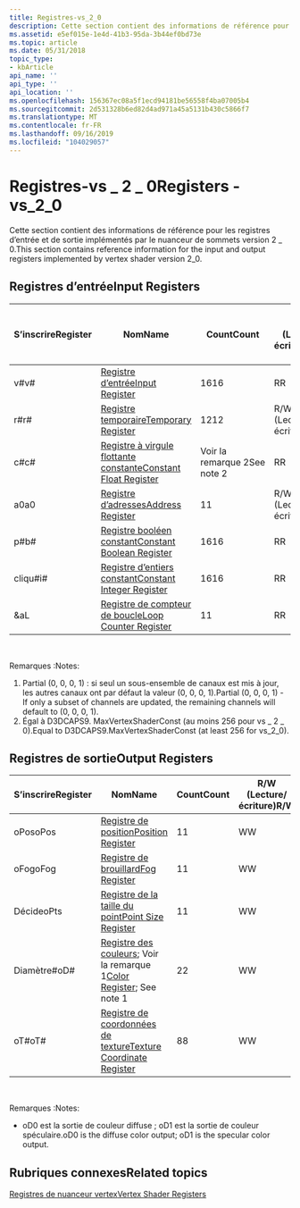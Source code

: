 ```yaml
---
title: Registres-vs_2_0
description: Cette section contient des informations de référence pour les registres d’entrée et de sortie implémentés par le nuanceur de sommets version 2 \_ 0.
ms.assetid: e5ef015e-1e4d-41b3-95da-3b44ef0bd73e
ms.topic: article
ms.date: 05/31/2018
topic_type:
- kbArticle
api_name: ''
api_type: ''
api_location: ''
ms.openlocfilehash: 156367ec08a5f1ecd94181be56558f4ba07005b4
ms.sourcegitcommit: 2d531328b6ed82d4ad971a45a5131b430c5866f7
ms.translationtype: MT
ms.contentlocale: fr-FR
ms.lasthandoff: 09/16/2019
ms.locfileid: "104029057"
---
```

# <a name="registers---vs_2_0"></a><span data-ttu-id="d571a-103">Registres-vs \_ 2 \_ 0</span><span class="sxs-lookup"><span data-stu-id="d571a-103">Registers - vs\_2\_0</span></span>

<span data-ttu-id="d571a-104">Cette section contient des informations de référence pour les registres d’entrée et de sortie implémentés par le nuanceur de sommets version 2 \_ 0.</span><span class="sxs-lookup"><span data-stu-id="d571a-104">This section contains reference information for the input and output registers implemented by vertex shader version 2\_0.</span></span>

## <a name="input-registers"></a><span data-ttu-id="d571a-105">Registres d’entrée</span><span class="sxs-lookup"><span data-stu-id="d571a-105">Input Registers</span></span>



| <span data-ttu-id="d571a-106">S’inscrire</span><span class="sxs-lookup"><span data-stu-id="d571a-106">Register</span></span> | <span data-ttu-id="d571a-107">Nom</span><span class="sxs-lookup"><span data-stu-id="d571a-107">Name</span></span>                                                                                      | <span data-ttu-id="d571a-108">Count</span><span class="sxs-lookup"><span data-stu-id="d571a-108">Count</span></span>      | <span data-ttu-id="d571a-109">R/W (Lecture/écriture)</span><span class="sxs-lookup"><span data-stu-id="d571a-109">R/W</span></span> | <span data-ttu-id="d571a-110">\# Ports de lecture</span><span class="sxs-lookup"><span data-stu-id="d571a-110">\# Read ports</span></span> | <span data-ttu-id="d571a-111">\# Lectures/inst</span><span class="sxs-lookup"><span data-stu-id="d571a-111">\# Reads / inst</span></span> | <span data-ttu-id="d571a-112">Dimension</span><span class="sxs-lookup"><span data-stu-id="d571a-112">Dimension</span></span> | <span data-ttu-id="d571a-113">RelAddr</span><span class="sxs-lookup"><span data-stu-id="d571a-113">RelAddr</span></span> | <span data-ttu-id="d571a-114">Valeurs par défaut</span><span class="sxs-lookup"><span data-stu-id="d571a-114">Defaults</span></span>     | <span data-ttu-id="d571a-115">DCL obligatoire</span><span class="sxs-lookup"><span data-stu-id="d571a-115">Requires DCL</span></span> |
|----------|-------------------------------------------------------------------------------------------|------------|-----|---------------|-----------------|-----------|---------|--------------|--------------|
| <span data-ttu-id="d571a-116">v\#</span><span class="sxs-lookup"><span data-stu-id="d571a-116">v\#</span></span>      | [<span data-ttu-id="d571a-117">Registre d’entrée</span><span class="sxs-lookup"><span data-stu-id="d571a-117">Input Register</span></span>](dx9-graphics-reference-asm-vs-registers-input.md)                       | <span data-ttu-id="d571a-118">16</span><span class="sxs-lookup"><span data-stu-id="d571a-118">16</span></span>         | <span data-ttu-id="d571a-119">R</span><span class="sxs-lookup"><span data-stu-id="d571a-119">R</span></span>   | <span data-ttu-id="d571a-120">1</span><span class="sxs-lookup"><span data-stu-id="d571a-120">1</span></span>             | <span data-ttu-id="d571a-121">Illimité</span><span class="sxs-lookup"><span data-stu-id="d571a-121">Unlimited</span></span>       | <span data-ttu-id="d571a-122">4</span><span class="sxs-lookup"><span data-stu-id="d571a-122">4</span></span>         | <span data-ttu-id="d571a-123">Non</span><span class="sxs-lookup"><span data-stu-id="d571a-123">No</span></span>      | <span data-ttu-id="d571a-124">Voir la remarque 1</span><span class="sxs-lookup"><span data-stu-id="d571a-124">See note 1</span></span>   | <span data-ttu-id="d571a-125">Oui</span><span class="sxs-lookup"><span data-stu-id="d571a-125">Yes</span></span>          |
| <span data-ttu-id="d571a-126">r\#</span><span class="sxs-lookup"><span data-stu-id="d571a-126">r\#</span></span>      | [<span data-ttu-id="d571a-127">Registre temporaire</span><span class="sxs-lookup"><span data-stu-id="d571a-127">Temporary Register</span></span>](dx9-graphics-reference-asm-vs-registers-temporary.md)               | <span data-ttu-id="d571a-128">12</span><span class="sxs-lookup"><span data-stu-id="d571a-128">12</span></span>         | <span data-ttu-id="d571a-129">R/W (Lecture/écriture)</span><span class="sxs-lookup"><span data-stu-id="d571a-129">R/W</span></span> | <span data-ttu-id="d571a-130">3</span><span class="sxs-lookup"><span data-stu-id="d571a-130">3</span></span>             | <span data-ttu-id="d571a-131">Illimité</span><span class="sxs-lookup"><span data-stu-id="d571a-131">Unlimited</span></span>       | <span data-ttu-id="d571a-132">4</span><span class="sxs-lookup"><span data-stu-id="d571a-132">4</span></span>         | <span data-ttu-id="d571a-133">Non</span><span class="sxs-lookup"><span data-stu-id="d571a-133">No</span></span>      | <span data-ttu-id="d571a-134">None</span><span class="sxs-lookup"><span data-stu-id="d571a-134">None</span></span>         | <span data-ttu-id="d571a-135">Non</span><span class="sxs-lookup"><span data-stu-id="d571a-135">No</span></span>           |
| <span data-ttu-id="d571a-136">c\#</span><span class="sxs-lookup"><span data-stu-id="d571a-136">c\#</span></span>      | [<span data-ttu-id="d571a-137">Registre à virgule flottante constante</span><span class="sxs-lookup"><span data-stu-id="d571a-137">Constant Float Register</span></span>](dx9-graphics-reference-asm-vs-registers-constant-float.md)     | <span data-ttu-id="d571a-138">Voir la remarque 2</span><span class="sxs-lookup"><span data-stu-id="d571a-138">See note 2</span></span> | <span data-ttu-id="d571a-139">R</span><span class="sxs-lookup"><span data-stu-id="d571a-139">R</span></span>   | <span data-ttu-id="d571a-140">1</span><span class="sxs-lookup"><span data-stu-id="d571a-140">1</span></span>             | <span data-ttu-id="d571a-141">2</span><span class="sxs-lookup"><span data-stu-id="d571a-141">2</span></span>               | <span data-ttu-id="d571a-142">4</span><span class="sxs-lookup"><span data-stu-id="d571a-142">4</span></span>         | <span data-ttu-id="d571a-143">a0/aL</span><span class="sxs-lookup"><span data-stu-id="d571a-143">a0 / aL</span></span> | <span data-ttu-id="d571a-144">(0, 0, 0, 0)</span><span class="sxs-lookup"><span data-stu-id="d571a-144">(0, 0, 0, 0)</span></span> | <span data-ttu-id="d571a-145">Non</span><span class="sxs-lookup"><span data-stu-id="d571a-145">No</span></span>           |
| <span data-ttu-id="d571a-146">a0</span><span class="sxs-lookup"><span data-stu-id="d571a-146">a0</span></span>       | [<span data-ttu-id="d571a-147">Registre d’adresses</span><span class="sxs-lookup"><span data-stu-id="d571a-147">Address Register</span></span>](dx9-graphics-reference-asm-vs-registers-address.md)                   | <span data-ttu-id="d571a-148">1</span><span class="sxs-lookup"><span data-stu-id="d571a-148">1</span></span>          | <span data-ttu-id="d571a-149">R/W (Lecture/écriture)</span><span class="sxs-lookup"><span data-stu-id="d571a-149">R/W</span></span> | <span data-ttu-id="d571a-150">1</span><span class="sxs-lookup"><span data-stu-id="d571a-150">1</span></span>             | <span data-ttu-id="d571a-151">2</span><span class="sxs-lookup"><span data-stu-id="d571a-151">2</span></span>               | <span data-ttu-id="d571a-152">4</span><span class="sxs-lookup"><span data-stu-id="d571a-152">4</span></span>         | <span data-ttu-id="d571a-153">Non</span><span class="sxs-lookup"><span data-stu-id="d571a-153">No</span></span>      | <span data-ttu-id="d571a-154">None</span><span class="sxs-lookup"><span data-stu-id="d571a-154">None</span></span>         | <span data-ttu-id="d571a-155">Non</span><span class="sxs-lookup"><span data-stu-id="d571a-155">No</span></span>           |
| <span data-ttu-id="d571a-156">p\#</span><span class="sxs-lookup"><span data-stu-id="d571a-156">b\#</span></span>      | [<span data-ttu-id="d571a-157">Registre booléen constant</span><span class="sxs-lookup"><span data-stu-id="d571a-157">Constant Boolean Register</span></span>](dx9-graphics-reference-asm-vs-registers-constant-boolean.md) | <span data-ttu-id="d571a-158">16</span><span class="sxs-lookup"><span data-stu-id="d571a-158">16</span></span>         | <span data-ttu-id="d571a-159">R</span><span class="sxs-lookup"><span data-stu-id="d571a-159">R</span></span>   | <span data-ttu-id="d571a-160">1</span><span class="sxs-lookup"><span data-stu-id="d571a-160">1</span></span>             | <span data-ttu-id="d571a-161">1</span><span class="sxs-lookup"><span data-stu-id="d571a-161">1</span></span>               | <span data-ttu-id="d571a-162">1</span><span class="sxs-lookup"><span data-stu-id="d571a-162">1</span></span>         | <span data-ttu-id="d571a-163">Non</span><span class="sxs-lookup"><span data-stu-id="d571a-163">No</span></span>      | <span data-ttu-id="d571a-164">FALSE</span><span class="sxs-lookup"><span data-stu-id="d571a-164">FALSE</span></span>        | <span data-ttu-id="d571a-165">Non</span><span class="sxs-lookup"><span data-stu-id="d571a-165">No</span></span>           |
| <span data-ttu-id="d571a-166">cliqu\#</span><span class="sxs-lookup"><span data-stu-id="d571a-166">i\#</span></span>      | [<span data-ttu-id="d571a-167">Registre d’entiers constant</span><span class="sxs-lookup"><span data-stu-id="d571a-167">Constant Integer Register</span></span>](dx9-graphics-reference-asm-vs-registers-constant-integer.md) | <span data-ttu-id="d571a-168">16</span><span class="sxs-lookup"><span data-stu-id="d571a-168">16</span></span>         | <span data-ttu-id="d571a-169">R</span><span class="sxs-lookup"><span data-stu-id="d571a-169">R</span></span>   | <span data-ttu-id="d571a-170">1</span><span class="sxs-lookup"><span data-stu-id="d571a-170">1</span></span>             | <span data-ttu-id="d571a-171">1</span><span class="sxs-lookup"><span data-stu-id="d571a-171">1</span></span>               | <span data-ttu-id="d571a-172">4</span><span class="sxs-lookup"><span data-stu-id="d571a-172">4</span></span>         | <span data-ttu-id="d571a-173">Non</span><span class="sxs-lookup"><span data-stu-id="d571a-173">No</span></span>      | <span data-ttu-id="d571a-174">(0, 0, 0, 0)</span><span class="sxs-lookup"><span data-stu-id="d571a-174">(0, 0, 0, 0)</span></span> | <span data-ttu-id="d571a-175">Non</span><span class="sxs-lookup"><span data-stu-id="d571a-175">No</span></span>           |
| <span data-ttu-id="d571a-176">&</span><span class="sxs-lookup"><span data-stu-id="d571a-176">aL</span></span>       | [<span data-ttu-id="d571a-177">Registre de compteur de boucle</span><span class="sxs-lookup"><span data-stu-id="d571a-177">Loop Counter Register</span></span>](dx9-graphics-reference-asm-vs-registers-loop-counter.md)         | <span data-ttu-id="d571a-178">1</span><span class="sxs-lookup"><span data-stu-id="d571a-178">1</span></span>          | <span data-ttu-id="d571a-179">R</span><span class="sxs-lookup"><span data-stu-id="d571a-179">R</span></span>   | <span data-ttu-id="d571a-180">1</span><span class="sxs-lookup"><span data-stu-id="d571a-180">1</span></span>             | <span data-ttu-id="d571a-181">2</span><span class="sxs-lookup"><span data-stu-id="d571a-181">2</span></span>               | <span data-ttu-id="d571a-182">1</span><span class="sxs-lookup"><span data-stu-id="d571a-182">1</span></span>         | <span data-ttu-id="d571a-183">Non</span><span class="sxs-lookup"><span data-stu-id="d571a-183">No</span></span>      | <span data-ttu-id="d571a-184">None</span><span class="sxs-lookup"><span data-stu-id="d571a-184">None</span></span>         | <span data-ttu-id="d571a-185">Non</span><span class="sxs-lookup"><span data-stu-id="d571a-185">No</span></span>           |



 

<span data-ttu-id="d571a-186">Remarques :</span><span class="sxs-lookup"><span data-stu-id="d571a-186">Notes:</span></span>

1.  <span data-ttu-id="d571a-187">Partial (0, 0, 0, 1) : si seul un sous-ensemble de canaux est mis à jour, les autres canaux ont par défaut la valeur (0, 0, 0, 1).</span><span class="sxs-lookup"><span data-stu-id="d571a-187">Partial (0, 0, 0, 1) - If only a subset of channels are updated, the remaining channels will default to (0, 0, 0, 1).</span></span>
2.  <span data-ttu-id="d571a-188">Égal à D3DCAPS9. MaxVertexShaderConst (au moins 256 pour vs \_ 2 \_ 0).</span><span class="sxs-lookup"><span data-stu-id="d571a-188">Equal to D3DCAPS9.MaxVertexShaderConst (at least 256 for vs\_2\_0).</span></span>

## <a name="output-registers"></a><span data-ttu-id="d571a-189">Registres de sortie</span><span class="sxs-lookup"><span data-stu-id="d571a-189">Output Registers</span></span>



| <span data-ttu-id="d571a-190">S’inscrire</span><span class="sxs-lookup"><span data-stu-id="d571a-190">Register</span></span> | <span data-ttu-id="d571a-191">Nom</span><span class="sxs-lookup"><span data-stu-id="d571a-191">Name</span></span>                                                                                          | <span data-ttu-id="d571a-192">Count</span><span class="sxs-lookup"><span data-stu-id="d571a-192">Count</span></span> | <span data-ttu-id="d571a-193">R/W (Lecture/écriture)</span><span class="sxs-lookup"><span data-stu-id="d571a-193">R/W</span></span> | <span data-ttu-id="d571a-194">Dimension</span><span class="sxs-lookup"><span data-stu-id="d571a-194">Dimension</span></span> | <span data-ttu-id="d571a-195">RelAddr</span><span class="sxs-lookup"><span data-stu-id="d571a-195">RelAddr</span></span> | <span data-ttu-id="d571a-196">Valeurs par défaut</span><span class="sxs-lookup"><span data-stu-id="d571a-196">Defaults</span></span> | <span data-ttu-id="d571a-197">DCL obligatoire</span><span class="sxs-lookup"><span data-stu-id="d571a-197">Requires DCL</span></span> |
|----------|-----------------------------------------------------------------------------------------------|-------|-----|-----------|---------|----------|--------------|
| <span data-ttu-id="d571a-198">oPos</span><span class="sxs-lookup"><span data-stu-id="d571a-198">oPos</span></span>     | [<span data-ttu-id="d571a-199">Registre de position</span><span class="sxs-lookup"><span data-stu-id="d571a-199">Position Register</span></span>](dx9-graphics-reference-asm-vs-registers-position.md)                     | <span data-ttu-id="d571a-200">1</span><span class="sxs-lookup"><span data-stu-id="d571a-200">1</span></span>     | <span data-ttu-id="d571a-201">W</span><span class="sxs-lookup"><span data-stu-id="d571a-201">W</span></span>   | <span data-ttu-id="d571a-202">4</span><span class="sxs-lookup"><span data-stu-id="d571a-202">4</span></span>         | <span data-ttu-id="d571a-203">Non</span><span class="sxs-lookup"><span data-stu-id="d571a-203">No</span></span>      | <span data-ttu-id="d571a-204">None</span><span class="sxs-lookup"><span data-stu-id="d571a-204">None</span></span>     | <span data-ttu-id="d571a-205">Non</span><span class="sxs-lookup"><span data-stu-id="d571a-205">No</span></span>           |
| <span data-ttu-id="d571a-206">oFog</span><span class="sxs-lookup"><span data-stu-id="d571a-206">oFog</span></span>     | [<span data-ttu-id="d571a-207">Registre de brouillard</span><span class="sxs-lookup"><span data-stu-id="d571a-207">Fog Register</span></span>](dx9-graphics-reference-asm-vs-registers-fog.md)                               | <span data-ttu-id="d571a-208">1</span><span class="sxs-lookup"><span data-stu-id="d571a-208">1</span></span>     | <span data-ttu-id="d571a-209">W</span><span class="sxs-lookup"><span data-stu-id="d571a-209">W</span></span>   | <span data-ttu-id="d571a-210">1</span><span class="sxs-lookup"><span data-stu-id="d571a-210">1</span></span>         | <span data-ttu-id="d571a-211">Non</span><span class="sxs-lookup"><span data-stu-id="d571a-211">No</span></span>      | <span data-ttu-id="d571a-212">None</span><span class="sxs-lookup"><span data-stu-id="d571a-212">None</span></span>     | <span data-ttu-id="d571a-213">Non</span><span class="sxs-lookup"><span data-stu-id="d571a-213">No</span></span>           |
| <span data-ttu-id="d571a-214">Décide</span><span class="sxs-lookup"><span data-stu-id="d571a-214">oPts</span></span>     | [<span data-ttu-id="d571a-215">Registre de la taille du point</span><span class="sxs-lookup"><span data-stu-id="d571a-215">Point Size Register</span></span>](dx9-graphics-reference-asm-vs-registers-point-size.md)                 | <span data-ttu-id="d571a-216">1</span><span class="sxs-lookup"><span data-stu-id="d571a-216">1</span></span>     | <span data-ttu-id="d571a-217">W</span><span class="sxs-lookup"><span data-stu-id="d571a-217">W</span></span>   | <span data-ttu-id="d571a-218">1</span><span class="sxs-lookup"><span data-stu-id="d571a-218">1</span></span>         | <span data-ttu-id="d571a-219">Non</span><span class="sxs-lookup"><span data-stu-id="d571a-219">No</span></span>      | <span data-ttu-id="d571a-220">None</span><span class="sxs-lookup"><span data-stu-id="d571a-220">None</span></span>     | <span data-ttu-id="d571a-221">Non</span><span class="sxs-lookup"><span data-stu-id="d571a-221">No</span></span>           |
| <span data-ttu-id="d571a-222">Diamètre\#</span><span class="sxs-lookup"><span data-stu-id="d571a-222">oD\#</span></span>     | <span data-ttu-id="d571a-223">[Registre des couleurs](dx9-graphics-reference-asm-vs-registers-color.md); Voir la remarque 1</span><span class="sxs-lookup"><span data-stu-id="d571a-223">[Color Register](dx9-graphics-reference-asm-vs-registers-color.md); See note 1</span></span>               | <span data-ttu-id="d571a-224">2</span><span class="sxs-lookup"><span data-stu-id="d571a-224">2</span></span>     | <span data-ttu-id="d571a-225">W</span><span class="sxs-lookup"><span data-stu-id="d571a-225">W</span></span>   | <span data-ttu-id="d571a-226">4</span><span class="sxs-lookup"><span data-stu-id="d571a-226">4</span></span>         | <span data-ttu-id="d571a-227">Non</span><span class="sxs-lookup"><span data-stu-id="d571a-227">No</span></span>      | <span data-ttu-id="d571a-228">None</span><span class="sxs-lookup"><span data-stu-id="d571a-228">None</span></span>     | <span data-ttu-id="d571a-229">Non</span><span class="sxs-lookup"><span data-stu-id="d571a-229">No</span></span>           |
| <span data-ttu-id="d571a-230">oT\#</span><span class="sxs-lookup"><span data-stu-id="d571a-230">oT\#</span></span>     | [<span data-ttu-id="d571a-231">Registre de coordonnées de texture</span><span class="sxs-lookup"><span data-stu-id="d571a-231">Texture Coordinate Register</span></span>](dx9-graphics-reference-asm-vs-registers-texture-coordinate.md) | <span data-ttu-id="d571a-232">8</span><span class="sxs-lookup"><span data-stu-id="d571a-232">8</span></span>     | <span data-ttu-id="d571a-233">W</span><span class="sxs-lookup"><span data-stu-id="d571a-233">W</span></span>   | <span data-ttu-id="d571a-234">4</span><span class="sxs-lookup"><span data-stu-id="d571a-234">4</span></span>         | <span data-ttu-id="d571a-235">Non</span><span class="sxs-lookup"><span data-stu-id="d571a-235">No</span></span>      | <span data-ttu-id="d571a-236">None</span><span class="sxs-lookup"><span data-stu-id="d571a-236">None</span></span>     | <span data-ttu-id="d571a-237">Non</span><span class="sxs-lookup"><span data-stu-id="d571a-237">No</span></span>           |



 

<span data-ttu-id="d571a-238">Remarques :</span><span class="sxs-lookup"><span data-stu-id="d571a-238">Notes:</span></span>

-   <span data-ttu-id="d571a-239">oD0 est la sortie de couleur diffuse ; oD1 est la sortie de couleur spéculaire.</span><span class="sxs-lookup"><span data-stu-id="d571a-239">oD0 is the diffuse color output; oD1 is the specular color output.</span></span>

## <a name="related-topics"></a><span data-ttu-id="d571a-240">Rubriques connexes</span><span class="sxs-lookup"><span data-stu-id="d571a-240">Related topics</span></span>

<dl> <dt>

[<span data-ttu-id="d571a-241">Registres de nuanceur vertex</span><span class="sxs-lookup"><span data-stu-id="d571a-241">Vertex Shader Registers</span></span>](dx9-graphics-reference-asm-vs-registers.md)
</dt> </dl>

 

 




